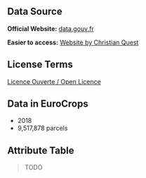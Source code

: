 ## Data Source
**Official Website:** [data.gouv.fr](https://www.data.gouv.fr/en/datasets/registre-parcellaire-graphique-rpg-contours-des-parcelles-et-ilots-culturaux-et-leur-groupe-de-cultures-majoritaire/)

**Easier to access:** [Website by Christian Quest](http://data.cquest.org/registre_parcellaire_graphique/2018/)
## License Terms
[Licence Ouverte / Open Licence](https://www.etalab.gouv.fr/wp-content/uploads/2014/05/Licence_Ouverte.pdf)
## Data in EuroCrops
- 2018
- 9,517,878 parcels

## Attribute Table
> TODO